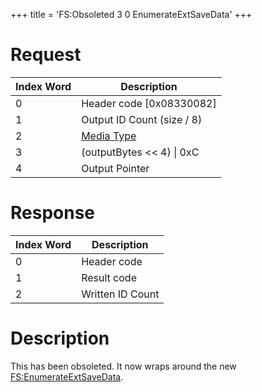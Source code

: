 +++
title = 'FS:Obsoleted 3 0 EnumerateExtSaveData'
+++

# Request

| Index Word | Description                                            |
|------------|--------------------------------------------------------|
| 0          | Header code \[0x08330082\]                             |
| 1          | Output ID Count (size / 8)                             |
| 2          | [Media Type](Filesystem_services#MediaType "wikilink") |
| 3          | (outputBytes \<\< 4) \| 0xC                            |
| 4          | Output Pointer                                         |

# Response

| Index Word | Description      |
|------------|------------------|
| 0          | Header code      |
| 1          | Result code      |
| 2          | Written ID Count |

# Description

This has been obsoleted. It now wraps around the new
[FS:EnumerateExtSaveData](FS:EnumerateExtSaveData "wikilink").
